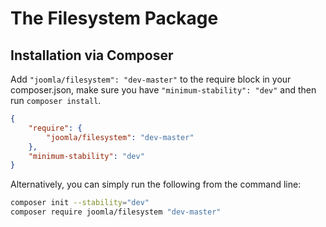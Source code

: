 # The Filesystem Package


## Installation via Composer

Add `"joomla/filesystem": "dev-master"` to the require block in your composer.json, make sure you have `"minimum-stability": "dev"` and then run `composer install`.

```json
{
	"require": {
		"joomla/filesystem": "dev-master"
	},
	"minimum-stability": "dev"
}
```

Alternatively, you can simply run the following from the command line:

```sh
composer init --stability="dev"
composer require joomla/filesystem "dev-master"
```
